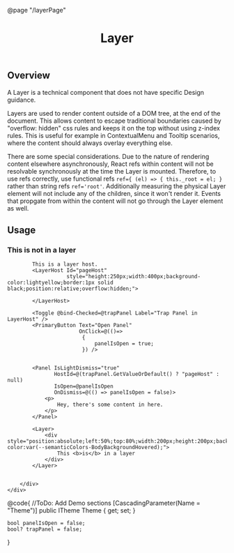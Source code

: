 ﻿@page "/layerPage"

<header class="root">
    <h1 class="title">Layer</h1>
</header>
<div class="section" style="transition-delay: 0s;">
    <div id="overview" tabindex="-1">
        <h2 class="subHeading hiddenContent">Overview</h2>
    </div>
    <div class="content">
        <div class="ms-Markdown">
            <p>
                A Layer is a technical component that does not have specific Design guidance.
            </p>
            <p>
                Layers are used to render content outside of a DOM tree, at the end of the document. This allows content to escape traditional boundaries caused by "overflow: hidden" css rules and keeps it on the top without using z-index rules. This is useful for example in ContextualMenu and Tooltip scenarios, where the content should always overlay everything else.
            </p>
            <p>
                There are some special considerations. Due to the nature of rendering content elsewhere asynchronously, React refs within content will not be resolvable synchronously at the time the Layer is mounted. Therefore, to use refs correctly, use functional refs <code class="root-363">ref={ (el) =&gt; { this._root = el; }</code> rather than string refs <code class="root-363">ref='root'</code>. Additionally measuring the physical Layer element will not include any of the children, since it won't render it. Events that propgate from within the content will not go through the Layer element as well.
            </p>
        </div>
    </div>
</div>
<div class="section" style="transition-delay: 0s;">
    <div id="overview" tabindex="-1">
        <h2 class="subHeading">Usage</h2>
    </div>
    <div>
        <div class="subSection">
            <h3>This is not in a layer</h3>

            This is a layer host.
            <LayerHost Id="pageHost"
                       style="height:250px;width:400px;background-color:lightyellow;border:1px solid black;position:relative;overflow:hidden;">

            </LayerHost>

            <Toggle @bind-Checked=@trapPanel Label="Trap Panel in LayerHost" />
            <PrimaryButton Text="Open Panel"
                           OnClick=@(()=>
                            {
                                panelIsOpen = true;
                            }) />


            <Panel IsLightDismiss="true"
                   HostId=@(trapPanel.GetValueOrDefault() ? "pageHost" : null)
                   IsOpen=@panelIsOpen
                   OnDismiss=@(() => panelIsOpen = false)>
                <p>
                    Hey, there's some content in here.
                </p>
            </Panel>

            <Layer>
                <div style="position:absolute;left:50%;top:80%;width:200px;height:200px;background-color:var(--semanticColors-BodyBackgroundHovered);">
                    This <b>is</b> in a layer
                </div>
            </Layer>


        </div>
    </div>
</div>
@code{
    //ToDo: Add Demo sections
    [CascadingParameter(Name = "Theme")]
    public ITheme Theme { get; set; }

    bool panelIsOpen = false;
    bool? trapPanel = false;
}
